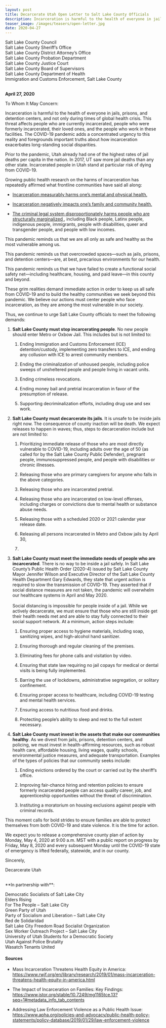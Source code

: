 ```yaml
---
layout: post
title: Decarcerate Utah Open Letter to Salt Lake County Officials
description: Incarceration is harmful to the health of everyone in jails, prisons, and detention centers, and not only during times of global health crisis. Read our open letter we sent to Salt Lake County officials to free inmates being held at the Oxbow and Metro Jails while there were active cases of COVID-19.
teaser_image: /images/teasers/open-letter.jpg
date: 2020-04-27
---
```


Salt Lake County Council<br />
Salt Lake County Sheriff’s Office<br />
Salt Lake County District Attorney’s Office<br />
Salt Lake County Probation Department<br />
Salt Lake County Justice Court<br />
Salt Lake County Board of Supervisors<br />
Salt Lake County Department of Health<br />
Immigration and Customs Enforcement, Salt Lake County<br />
<br />

**April 27, 2020**

To Whom It May Concern:

Incarceration is harmful to the health of everyone in jails, prisons, and
detention centers, and not only during times of global health crisis. This
threat affects people who are currently incarcerated, people who were formerly
incarcerated, their loved ones, and the people who work in these facilities. The
COVID-19 pandemic adds a concentrated urgency to this reality and foregrounds
important truths about how incarceration exacerbates long-standing social
disparities.

Prior to the pandemic, Utah already had one of the highest rates of jail deaths
per capita in the nation. In 2017, UT saw more jail deaths than any other state.
Incarcerated people in Utah stand at particular risk of dying from COVID-19.

Growing public health research on the harms of incarceration has repeatedly
affirmed what frontline communities have said all along:

- [Incarceration measurably harms one’s mental and physical health.
](https://www.rwjf.org/en/library/research/2019/01/mass-incarceration-threatens-health-equity-in-america.html)

- [Incarceration negatively impacts one’s family and community health.
](https://www.jstor.org/stable/10.7249/mg1165tce.13?seq=1#metadata_info_tab_contents)

- [The criminal legal system disproportionately harms people who are structurally marginalized
](https://www.apha.org/policies-and-advocacy/public-health-policy-statements/policy-database/2019/01/29/law-enforcement-violence),
including Black people, Latinx people, indigenous people, immigrants, people
with disabilities, queer and transgender people, and people with low incomes.

This pandemic reminds us that we are all only as safe and healthy as the most
vulnerable among us.

This pandemic reminds us that overcrowded spaces—such as jails, prisons, and
detention centers—are, at best, precarious environments for our health.

This pandemic reminds us that we have failed to create a functional social
safety net—including healthcare, housing, and paid leave—in this county and
beyond.

These grim realities demand immediate action in order to keep us all safe from
COVID-19 and to build the healthy communities we seek beyond this pandemic. We
believe our actions must center people who face incarceration, as they are among
the most vulnerable in our society.

Thus, we continue to urge Salt Lake County officials to meet the following demands:

1. **Salt Lake County must stop incarcerating people**. No new people should enter
Metro or Oxbow Jail. This includes but is not limited to:

    1. Ending Immigration and Customs Enforcement (ICE) detention/custody,
    implementing zero transfers to ICE, and ending any collusion with ICE to
    arrest community members.

    2. Ending the criminalization of unhoused people, including police sweeps of
    unsheltered people and people living in vacant units.

    3. Ending crimeless revocations.

    4. Ending money bail and pretrial incarceration in favor of the presumption of
    release.

    5. Supporting decriminalization efforts, including drug use and sex work.

2. **Salt Lake County must decarcerate its jails**. It is unsafe to be inside
jails right now. The consequence of county inaction will be death. We expect
releases to happen in waves; thus, steps to decarceration include but are not
limited to:

    1. Prioritizing immediate release of those who are most directly vulnerable to
    COVID-19, including adults over the age of 50 (as called for by the Salt
    Lake County Public Defender), pregnant people, immunosuppressed people, and
    people with disabilities or chronic illnesses.

    2. Releasing those who are primary caregivers for anyone who falls in the
    above categories.

    3. Releasing those who are incarcerated pretrial.

    4. Releasing those who are incarcerated on low-level offenses, including
    charges or convictions due to mental health or substance abuse needs.

    5. Releasing those with a scheduled 2020 or 2021 calendar year release date.

    6. Releasing all persons incarcerated in Metro and Oxbow jails by April 30,
    2020.

3. **Salt Lake County must meet the immediate needs of people who are
incarcerated**. There is no way to be inside a jail safely. In Salt Lake
County’s Public Health Order (2020-4) issued by Salt Lake County Mayor Jennifer
Wilson and Executive Director of the Salt Lake County Health Department Gary
Edwards, they state that urgent action is required to slow the transmission of
COVID-19. They asserted that if social distance measures are not taken, the
pandemic will overwhelm our healthcare systems in April and May 2020.
<br /><br />
Social distancing is impossible for people inside of a jail. While we actively
decarcerate, we must ensure that those who are still inside get their health
needs met and are able to stay fully connected to their social support network.
At a minimum, action steps include:

    1. Ensuring proper access to hygiene materials, including soap, sanitizing
    wipes, and high-alcohol hand sanitizer.

    2. Ensuring thorough and regular cleaning of the premises.

    3. Eliminating fees for phone calls and visitation by video.

    4. Ensuring that state law requiring no jail copays for medical or dental
    visits is being fully implemented.

    5. Barring the use of lockdowns, administrative segregation, or solitary
    confinement.

    6. Ensuring proper access to healthcare, including COVID-19 testing and mental
    health services.

    7. Ensuring access to nutritious food and drinks.

    8. Protecting people’s ability to sleep and rest to the full extent necessary.

4. **Salt Lake County must invest in the assets that make our communities
   healthy**. As we divest from jails, prisons, detention centers, and policing,
we must invest in health-affirming resources, such as robust health care,
affordable housing, living wages, quality schools, environmental justice
measures, and adequate transportation. Examples of the types of policies that
our community seeks include:

    1. Ending evictions ordered by the court or carried out by the sheriff’s
    office.

    2. Improving fair-chance hiring and retention policies to ensure formerly
    incarcerated people can access quality career, job, and apprenticeship
    opportunities without the threat of discrimination.

    3. Instituting a moratorium on housing exclusions against people with criminal
    records.

This moment calls for bold strides to ensure families are able to protect
themselves from both COVID-19 and state violence. It is the time for action.

We expect you to release a comprehensive county plan of action by Monday, May 4,
2020 at 9:00 a.m. MST with a public report on progress by Friday, May 8, 2020
and every subsequent Monday until the COVID-19 state of emergency is lifted
federally, statewide, and in our county.

Sincerely,

Decarcerate Utah

<br />
**In partnership with**:

Democratic Socialists of Salt Lake City
<br />
Elders Rising
<br />
For The People – Salt Lake City
<br />
Green Party of Utah
<br />
Party of Socialism and Liberation – Salt Lake City
<br />
Red de Solidaridad
<br />
Salt Lake City Freedom Road Socialist Organization
<br />
Sex Worker Outreach Project – Salt Lake City
<br />
University of Utah Students for a Democratic Society
<br />
Utah Against Police Brutality
<br />
Wasatch Tenants United


#### Sources

- Mass Incarceration Threatens Health Equity in America:
[https://www.rwjf.org/en/library/research/2019/01/mass-incarceration-threatens-health-equity-in-america.html
](https://www.rwjf.org/en/library/research/2019/01/mass-incarceration-threatens-health-equity-in-america.html)

- The Impact of Incarceration on Families: Key Findings:
[https://www.jstor.org/stable/10.7249/mg1165tce.13?seq=1#metadata_info_tab_contents
](https://www.jstor.org/stable/10.7249/mg1165tce.13?seq=1#metadata_info_tab_contents)

- Addressing Law Enforcement Violence as a Public Health Issue:
[https://www.apha.org/policies-and-advocacy/public-health-policy-statements/policy-database/2019/01/29/law-enforcement-violence
](https://www.apha.org/policies-and-advocacy/public-health-policy-statements/policy-database/2019/01/29/law-enforcement-violence)

